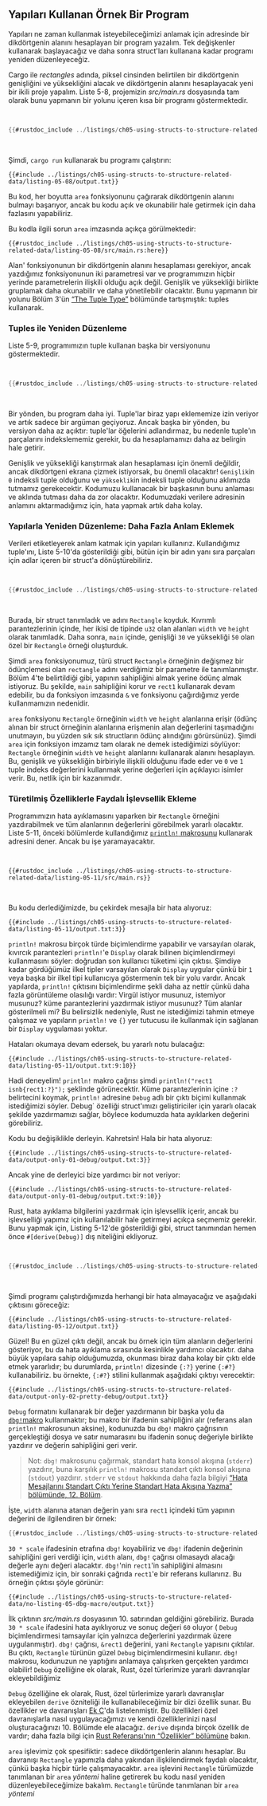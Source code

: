 ## Yapıları Kullanan Örnek Bir Program

Yapıları ne zaman kullanmak isteyebileceğimizi anlamak için
adresinde bir dikdörtgenin alanını hesaplayan bir program yazalım. Tek değişkenler kullanarak başlayacağız ve
daha sonra struct'ları kullanana kadar programı yeniden düzenleyeceğiz.

Cargo ile _rectangles_ adında,
piksel cinsinden belirtilen bir dikdörtgenin genişliğini ve yüksekliğini alacak ve dikdörtgenin alanını
hesaplayacak yeni bir ikili proje yapalım. Liste 5-8, projemizin _src/main.rs_ dosyasında
tam olarak bunu yapmanın bir yolunu içeren kısa bir programı göstermektedir.

<Listing number="5-8" file-name="src/main.rs" caption="Calculating the area of a rectangle specified by separate width and height variables">

```rust
{{#rustdoc_include ../listings/ch05-using-structs-to-structure-related-data/listing-05-08/src/main.rs:all}}
```

</Listing>

Şimdi, `cargo run` kullanarak bu programı çalıştırın:

```console
{{#include ../listings/ch05-using-structs-to-structure-related-data/listing-05-08/output.txt}}
```

Bu kod, her boyutta
`area` fonksiyonunu çağırarak dikdörtgenin alanını bulmayı başarıyor, ancak bu kodu açık
ve okunabilir hale getirmek için daha fazlasını yapabiliriz.

Bu kodla ilgili sorun `area` imzasında açıkça görülmektedir:

```rust,ignore
{{#rustdoc_include ../listings/ch05-using-structs-to-structure-related-data/listing-05-08/src/main.rs:here}}
```

Alan' fonksiyonunun bir dikdörtgenin alanını hesaplaması gerekiyor, ancak yazdığımız
fonksiyonunun iki parametresi var ve
programımızın hiçbir yerinde parametrelerin ilişkili olduğu açık değil. Genişlik ve yüksekliği birlikte gruplamak daha okunabilir ve daha
yönetilebilir olacaktır. Bunu yapmanın bir yolunu
Bölüm 3'ün [“The Tuple Type”][the-tuple-type]<!-- ignore -->
bölümünde tartışmıştık: tuples kullanarak.

### Tuples ile Yeniden Düzenleme

Liste 5-9, programımızın tuple kullanan başka bir versiyonunu göstermektedir.

<Listing number="5-9" file-name="src/main.rs" caption="Specifying the width and height of the rectangle with a tuple">

```rust
{{#rustdoc_include ../listings/ch05-using-structs-to-structure-related-data/listing-05-09/src/main.rs}}
```

</Listing>

Bir yönden, bu program daha iyi. Tuple'lar biraz yapı eklememize izin veriyor ve
artık sadece bir argüman geçiyoruz. Ancak başka bir yönden, bu versiyon daha az
açıktır: tuple'lar öğelerini adlandırmaz, bu nedenle
tuple'ın parçalarını indekslememiz gerekir, bu da hesaplamamızı daha az belirgin hale getirir.

Genişlik ve yüksekliği karıştırmak alan hesaplaması için önemli değildir, ancak
dikdörtgeni ekrana çizmek istiyorsak, bu önemli olacaktır! `Genişlik`in `0` indeksli tuple olduğunu ve `yükseklik`in
indeksli tuple olduğunu
aklımızda tutmamız gerekecektir. Kodumuzu kullanacak bir başkasının bunu anlaması ve
aklında tutması daha da zor olacaktır. Kodumuzdaki verilere
adresinin anlamını aktarmadığımız için, hata yapmak artık daha kolay.

### Yapılarla Yeniden Düzenleme: Daha Fazla Anlam Eklemek

Verileri etiketleyerek anlam katmak için yapıları kullanırız. Kullandığımız
tuple'ını, Liste 5-10'da gösterildiği gibi, bütün için bir adın yanı sıra
parçaları için adlar içeren bir struct'a dönüştürebiliriz.

<Listing number="5-10" file-name="src/main.rs" caption="Defining a `Rectangle` struct">

```rust
{{#rustdoc_include ../listings/ch05-using-structs-to-structure-related-data/listing-05-10/src/main.rs}}
```

</Listing>

Burada, bir struct tanımladık ve adını `Rectangle` koyduk. Kıvrımlı
parantezlerinin içinde, her ikisi de
tipinde `u32` olan alanları `width` ve `height` olarak tanımladık. Daha sonra, `main` içinde, genişliği `30` ve yüksekliği `50` olan özel bir `Rectangle`
örneği oluşturduk.

Şimdi `area` fonksiyonumuz, türü struct `Rectangle`
örneğinin değişmez bir ödünçlemesi olan
`rectangle` adını verdiğimiz bir parametre ile tanımlanmıştır. Bölüm 4'te belirtildiği gibi, yapının sahipliğini
almak yerine ödünç almak istiyoruz. Bu şekilde, `main` sahipliğini korur ve
`rect1` kullanarak devam edebilir, bu da fonksiyon imzasında `&` ve fonksiyonu çağırdığımız yerde
kullanmamızın nedenidir.

`area` fonksiyonu `Rectangle`
örneğinin `width` ve `height` alanlarına erişir (ödünç alınan bir struct örneğinin alanlarına erişmenin
alan değerlerini taşımadığını unutmayın, bu yüzden sık sık structların ödünç alındığını görürsünüz). Şimdi `area` için
fonksiyon imzamız tam olarak ne demek istediğimizi söylüyor: `Rectangle` örneğinin `width` ve `height` alanlarını kullanarak
alanını hesaplayın. Bu,
genişlik ve yüksekliğin birbiriyle ilişkili olduğunu ifade eder ve `0` ve `1` tuple indeks değerlerini kullanmak yerine değerleri
için açıklayıcı isimler verir. Bu, netlik için bir
kazanımıdır.

### Türetilmiş Özelliklerle Faydalı İşlevsellik Ekleme

Programımızın hata ayıklamasını yaparken
bir `Rectangle` örneğini yazdırabilmek ve tüm alanlarının değerlerini görebilmek yararlı olacaktır. Liste 5-11,
önceki bölümlerde kullandığımız [`println!` makrosunu][println]<!-- ignore --> kullanarak
adresini dener. Ancak bu işe yaramayacaktır.

<Listing number="5-11" file-name="src/main.rs" caption="Attempting to print a `Rectangle` instance">

```rust,ignore,does_not_compile
{{#rustdoc_include ../listings/ch05-using-structs-to-structure-related-data/listing-05-11/src/main.rs}}
```

</Listing>

Bu kodu derlediğimizde, bu çekirdek mesajla bir hata alıyoruz:

```text
{{#include ../listings/ch05-using-structs-to-structure-related-data/listing-05-11/output.txt:3}}
```

`println!` makrosu birçok türde biçimlendirme yapabilir ve varsayılan olarak, kıvırcık
parantezleri `println!`'e `Display` olarak bilinen biçimlendirmeyi kullanmasını söyler: doğrudan son kullanıcı tüketimi için
çıktısı. Şimdiye kadar gördüğümüz ilkel tipler
varsayılan olarak `Display` uygular çünkü
bir `1` veya başka bir ilkel tipi kullanıcıya göstermenin tek bir yolu vardır. Ancak yapılarda,
`println!` çıktısını biçimlendirme şekli daha az nettir çünkü daha fazla
görüntüleme olasılığı vardır: Virgül istiyor musunuz, istemiyor musunuz? küme parantezlerini yazdırmak istiyor musunuz? Tüm alanlar gösterilmeli mi? Bu belirsizlik nedeniyle, Rust
ne istediğimizi tahmin etmeye çalışmaz ve yapıların `println!` ve `{}` yer tutucusu ile kullanmak için sağlanan bir
`Display` uygulaması yoktur.

Hataları okumaya devam edersek, bu yararlı notu bulacağız:

```text
{{#include ../listings/ch05-using-structs-to-structure-related-data/listing-05-11/output.txt:9:10}}
```

Hadi deneyelim! `println!` makro çağrısı şimdi `println!("rect1 isnb{rect1:?}");` şeklinde görünecektir. Küme parantezlerinin içine `:?` belirtecini koymak,
`println!` adresine `Debug` adlı bir çıktı biçimi kullanmak istediğimizi söyler. Debug` özelliği
struct'ımızı geliştiriciler için yararlı olacak şekilde yazdırmamızı sağlar, böylece kodumuzda hata ayıklarken değerini
görebiliriz.

Kodu bu değişiklikle derleyin. Kahretsin! Hala bir hata alıyoruz:

```text
{{#include ../listings/ch05-using-structs-to-structure-related-data/output-only-01-debug/output.txt:3}}
```

Ancak yine de derleyici bize yardımcı bir not veriyor:

```text
{{#include ../listings/ch05-using-structs-to-structure-related-data/output-only-01-debug/output.txt:9:10}}
```

Rust, hata ayıklama bilgilerini yazdırmak için işlevsellik içerir, ancak
bu işlevselliği yapımız için kullanılabilir hale getirmeyi açıkça seçmemiz gerekir.
Bunu yapmak için, Listing 5-12'de gösterildiği gibi,
struct tanımından hemen önce `#[derive(Debug)]` dış niteliğini ekliyoruz.

<Listing number="5-12" file-name="src/main.rs" caption="Adding the attribute to derive the `Debug` trait and printing the `Rectangle` instance using debug formatting">

```rust
{{#rustdoc_include ../listings/ch05-using-structs-to-structure-related-data/listing-05-12/src/main.rs}}
```

</Listing>

Şimdi programı çalıştırdığımızda herhangi bir hata almayacağız ve aşağıdaki
çıktısını göreceğiz:

```console
{{#include ../listings/ch05-using-structs-to-structure-related-data/listing-05-12/output.txt}}
```

Güzel! Bu en güzel çıktı değil, ancak bu örnek için
tüm alanların değerlerini gösteriyor, bu da hata ayıklama sırasında kesinlikle yardımcı olacaktır. daha büyük yapılara sahip olduğumuzda, okunması biraz daha kolay bir çıktı elde etmek yararlıdır;
bu durumlarda, `println!` dizesinde `{:?}` yerine `{:#?}` kullanabiliriz. bu örnekte, `{:#?}` stilini kullanmak aşağıdaki çıktıyı verecektir:

```console
{{#include ../listings/ch05-using-structs-to-structure-related-data/output-only-02-pretty-debug/output.txt}}
```

`Debug` formatını kullanarak bir değer yazdırmanın bir başka yolu da [`dbg!`makro][dbg]<!-- ignore --> kullanmaktır; bu makro bir ifadenin sahipliğini alır (referans alan `println!` makrosunun
aksine), kodunuzda bu `dbg!` makro çağrısının gerçekleştiği
dosya ve satır numarasını bu ifadenin
sonuç değeriyle birlikte yazdırır ve değerin sahipliğini geri verir.

> Not: `dbg!` makrosunu çağırmak, standart hata konsol akışına
> (`stderr`) yazdırır, buna karşılık `println!` makrosu standart çıktı
> konsol akışına (`stdout`) yazdırır. `stderr` ve `stdout` hakkında daha fazla bilgiyi
> [“Hata Mesajlarını Standart Çıktı Yerine Standart Hata Akışına Yazma”
> bölümünde, 12. Bölüm][err]<!-- ignore -->.

İşte,
`width` alanına atanan değerin yanı sıra `rect1` içindeki tüm yapının değerini de ilgilendiren bir örnek:

```rust
{{#rustdoc_include ../listings/ch05-using-structs-to-structure-related-data/no-listing-05-dbg-macro/src/main.rs}}
```

`30 * scale` ifadesinin etrafına `dbg!` koyabiliriz ve `dbg!`
ifadenin değerinin sahipliğini geri verdiği için, `width` alanı,
`dbg!` çağrısı olmasaydı alacağı değerle aynı değeri alacaktır. `dbg!`'nin
`rect1`'in sahipliğini almasını istemediğimiz için, bir sonraki çağrıda `rect1`'e bir referans kullanırız.
Bu örneğin çıktısı şöyle görünür:

```console
{{#include ../listings/ch05-using-structs-to-structure-related-data/no-listing-05-dbg-macro/output.txt}}
```

İlk çıktının _src/main.rs_ dosyasının 10. satırından geldiğini görebiliriz. Burada
`30 * scale` ifadesini hata ayıklıyoruz ve sonuç değeri `60` oluyor (
`Debug` biçimlendirmesi tamsayılar için yalnızca değerlerini yazdırmak üzere uygulanmıştır).
`dbg!` çağrısı, `&rect1` değerini, yani `Rectangle` yapısını çıktılar. Bu çıktı,
`Rectangle` türünün güzel `Debug` biçimlendirmesini kullanır. `dbg!` makrosu, kodunuzun ne yaptığını anlamaya çalışırken
gerçekten yardımcı olabilir!
`Debug` özelliğine ek olarak, Rust, özel türlerimize yararlı davranışlar ekleyebildiğimiz

`Debug` özelliğine ek olarak, Rust, özel türlerimize yararlı davranışlar ekleyebilen
`derive` özniteliği ile kullanabileceğimiz bir dizi özellik sunar.
Bu özellikler ve davranışları [Ek C][app-c]<!--
ignore -->'da listelenmiştir. Bu özellikleri özel davranışlarla nasıl uygulayacağımızı ve
kendi özelliklerinizi nasıl oluşturacağınızı 10. Bölümde ele alacağız. `derive` dışında birçok
özellik de vardır; daha fazla bilgi için [Rust Referansı'nın “Özellikler”
bölümüne][attributes] bakın.

`area` işlevimiz çok spesifiktir: sadece dikdörtgenlerin alanını hesaplar.
Bu davranışı `Rectangle` yapımızla daha yakından ilişkilendirmek faydalı olacaktır,
çünkü başka hiçbir türle çalışmayacaktır. `area` işlevini `Rectangle` türümüzde tanımlanan bir `area` _yöntemi_
haline getirerek bu kodu nasıl yeniden düzenleyebileceğimize bakalım.
`Rectangle` türünde tanımlanan bir `area` _yöntemi_

[the-tuple-type]: ch03-02-data-types.md#tuple-türü
[app-c]: appendix-03-derivable-traits.md
[println]: ../std/macro.println.md
[dbg]: ../std/macro.dbg.html
[err]: ch12-06-writing-to-stderr-instead-of-stdout.md
[attributes]: ../reference/attributes.html
